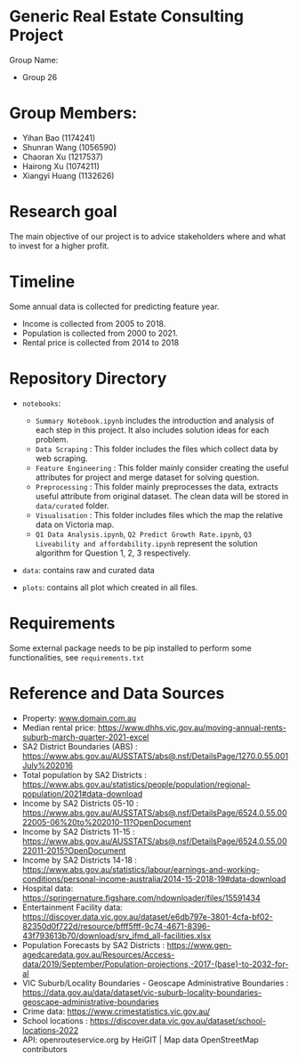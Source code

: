 # Generic Real Estate Consulting Project
Group Name:  
- Group 26

# Group Members:  
- Yihan Bao (1174241)
- Shunran Wang (1056590)
- Chaoran Xu (1217537)
- Hairong Xu (1074211)
- Xiangyi Huang (1132626)

# Research goal 
The main objective of our project is to advice stakeholders where and what to invest for a higher profit.

# Timeline 
Some annual data is collected for predicting feature year.  
- Income is collected from 2005 to 2018.
- Population is collected from 2000 to 2021.
- Rental price is collected from 2014 to 2018

# Repository Directory
- `notebooks`: 
  - `Summary Notebook.ipynb` includes the introduction and analysis of each step in this project. It also includes solution ideas for each problem.  
  - `Data Scraping` : This folder includes the files which collect data by web scraping. 
  - `Feature Engineering` : This folder mainly consider creating the useful attributes for project and merge dataset for solving question. 
  - `Preprocessing` : This folder mainly preprocesses the data, extracts useful attribute from original dataset. The clean data will be stored in `data/curated` folder. 
  - `Visualisation` : This folder includes files which the map the relative data on Victoria map.
  - `Q1 Data Analysis.ipynb`, `Q2 Predict Growth Rate.ipynb`, `Q3 Liveability and affordability.ipynb` represent the solution algorithm for Question 1, 2, 3 respectively.  
  
- `data`: contains raw and curated data
- `plots`: contains all plot which created in all files. 

# Requirements
Some external package needs to be pip installed to perform some functionalities, see `requirements.txt`

# Reference and Data Sources
- Property: www.domain.com.au
- Median rental price: https://www.dhhs.vic.gov.au/moving-annual-rents-suburb-march-quarter-2021-excel
- SA2 District Boundaries (ABS) : https://www.abs.gov.au/AUSSTATS/abs@.nsf/DetailsPage/1270.0.55.001July%202016
- Total population by SA2 Districts : https://www.abs.gov.au/statistics/people/population/regional-population/2021#data-download
- Income by SA2 Districts 05-10 : https://www.abs.gov.au/AUSSTATS/abs@.nsf/DetailsPage/6524.0.55.0022005-06%20to%202010-11?OpenDocument
- Income by SA2 Districts 11-15 : https://www.abs.gov.au/AUSSTATS/abs@.nsf/DetailsPage/6524.0.55.0022011-2015?OpenDocument
- Income by SA2 Districts	14-18 : https://www.abs.gov.au/statistics/labour/earnings-and-working-conditions/personal-income-australia/2014-15-2018-19#data-download
- Hospital data: https://springernature.figshare.com/ndownloader/files/15591434
- Entertainment Facility data: https://discover.data.vic.gov.au/dataset/e6db797e-3801-4cfa-bf02-82350d0f722d/resource/bfff5fff-9c74-4671-8396-43f793613b70/download/srv_ifmd_all-facilities.xlsx
- Population Forecasts by SA2 Districts : https://www.gen-agedcaredata.gov.au/Resources/Access-data/2019/September/Population-projections,-2017-(base)-to-2032-for-al
- VIC Suburb/Locality Boundaries - Geoscape Administrative Boundaries : https://data.gov.au/data/dataset/vic-suburb-locality-boundaries-geoscape-administrative-boundaries
- Crime data: https://www.crimestatistics.vic.gov.au/
- School locations : https://discover.data.vic.gov.au/dataset/school-locations-2022
- API: openrouteservice.org by HeiGIT | Map data OpenStreetMap contributors
